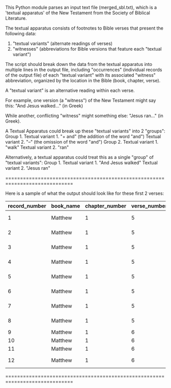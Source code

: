 This Python module parses an input text file (merged_sbl.txt),
which is a 'textual apparatus' of the New Testament from the Society of Biblical Literature.

The textual apparatus consists of footnotes to Bible verses that present the following data:
1. "textual variants" (alternate readings of verses)
2. "witnesses" (abbreviations for Bible versions that feature each "textual variant")

The script should break down the data from the textual apparatus
into multiple lines in the output file,
including "occurrences" (individual records of the output file) of each "textual variant"
with its associated "witness" abbreviation,
organized by the location in the Bible (book, chapter, verse).

A "textual variant" is an alternative reading within each verse.

For example, one version (a "witness") of the New Testament might say this:
"And Jesus walked..." (in Greek)

While another, conflicting "witness" might something else:
"Jesus ran..." (in Greek).

A Textual Apparatus could break up these "textual variants" into 2 "groups":
Group 1.
    Textual variant 1.
        "+ and" (the addition of the word "and")
    Textual variant 2.
        "–" (the omission of the word "and")
Group 2.
    Textual variant 1.
        "walk"
    Textual variant 2.
        "ran"

Alternatively, a textual apparatus could treat this as a single "group" of "textual variants":
Group 1.
    Textual variant 1.
        "And Jesus walked"
    Textual variant 2.
        "Jesus ran"


=============================================================================

Here is a sample of what the output should look like
for these first 2 verses:

| record_number | book_name | chapter_number | verse_number | variant_text  | witness_abbreviation | group_number | variant_number | occurrence_number |
|---------------|-----------|----------------|--------------|---------------|----------------------|--------------|----------------|-------------------|
| 1             | Matthew   | 1              | 5            | Βόες … Βόες   | WH                   | 1            | 1              | 1                 |
| 2             | Matthew   | 1              | 5            | Βόες … Βόες   | NA28                 | 1            | 1              | 2                 |
| 3             | Matthew   | 1              | 5            | Βοὸς … Βοὸς   | Treg                 | 1            | 2              | 3                 |
| 4             | Matthew   | 1              | 5            | Βοὸζ … Βοὸζ   | RP                   | 1            | 3              | 4                 |
| 5             | Matthew   | 1              | 5            | Ἰωβὴδ … Ἰωβὴδ | WH                   | 2            | 4              | 5                 |
| 6             | Matthew   | 1              | 5            | Ἰωβὴδ … Ἰωβὴδ | Treg                 | 2            | 4              | 6                 |
| 7             | Matthew   | 1              | 5            | Ἰωβὴδ … Ἰωβὴδ | NA28                 | 2            | 4              | 7                 |
| 8             | Matthew   | 1              | 5            | Ὠβὴδ … Ὠβὴδ   | RP                   | 2            | 5              | 8                 |
| 9             | Matthew   | 1              | 6            | δὲ            | WH                   | 1            | 1              | 1                 |
| 10            | Matthew   | 1              | 6            | δὲ            | Treg                 | 1            | 1              | 2                 |
| 11            | Matthew   | 1              | 6            | δὲ            | NA28                 | 1            | 1              | 3                 |
| 12            | Matthew   | 1              | 6            | + ὁ βασιλεὺς  | RP                   | 1            | 2              | 4                 |


=============================================================================